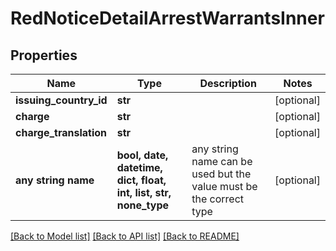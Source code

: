 # RedNoticeDetailArrestWarrantsInner


## Properties
Name | Type | Description | Notes
------------ | ------------- | ------------- | -------------
**issuing_country_id** | **str** |  | [optional] 
**charge** | **str** |  | [optional] 
**charge_translation** | **str** |  | [optional] 
**any string name** | **bool, date, datetime, dict, float, int, list, str, none_type** | any string name can be used but the value must be the correct type | [optional]

[[Back to Model list]](../README.md#documentation-for-models) [[Back to API list]](../README.md#documentation-for-api-endpoints) [[Back to README]](../README.md)


